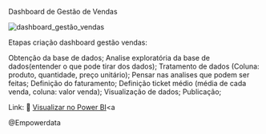 Dashboard de Gestão de Vendas

![dashboard_gestão_vendas](https://github.com/user-attachments/assets/f90aeccb-4a94-4105-ada1-fbcb70f70ca3)


Etapas criação dashboard gestão vendas:

Obtenção da base de dados;
Analise exploratória da base de dados(entender o que pode tirar dos dados);
Tratamento de dados (Coluna: produto, quantidade, preço unitário);
Pensar nas analises que podem ser feitas;
Definição do faturamento;
Definição ticket médio (média de cada venda, coluna: valor venda);
Visualização de dados;
Publicação;

Link: :link: <a href=">https://app.powerbi.com/groups/me/reports/a9ab297f-17fe-4912-b224-9696c6153db9?ctid=e13ad2a9-9987-4e58-98fb-e610c84471d5&pbi_source=linkShare">Visualizar no Power BI</a><a</a>

@Empowerdata

